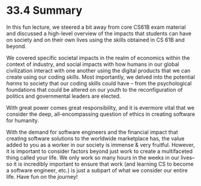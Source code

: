 # 33.4 Summary

In this fun lecture, we steered a bit away from core CS61B exam material and discussed a high-level overview of the impacts that students can have on society and on their own lives using the skills obtained in CS 61B and beyond.

We covered specific societal impacts in the realm of economics within the context of industry, and social impacts with how humans in our global civilization interact with one another using the digital products that we can create using our coding skills. Most importantly, we delved into the potential _harms_ to society that our coding skills could have – from the psychological foundations that could be altered on our youth to the reconfiguration of politics and governmental leaders are elected.&#x20;

With great power comes great responsibility, and it is evermore vital that we consider the deep, all-encompassing question of ethics in creating software for humanity.&#x20;

With the demand for software engineers and the financial impact that creating software solutions to the worldwide marketplace has, the value added to you as a worker in our society is immense & very fruitful. However, it is important to consider factors beyond just work to create a multifaceted thing called your life. We only work so many hours in the weeks in our lives– so it is incredibly important to ensure that work (and learning CS to become a software engineer, etc.) is just a subpart of what we consider our entire life. Have fun on the journey!

